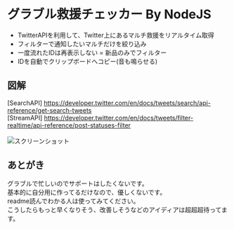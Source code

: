 # グラブル救援チェッカー By NodeJS

- TwitterAPIを利用して、Twitter上にあるマルチ救援をリアルタイム取得
- フィルターで通知したいマルチだけを絞り込み
- 一度流れたIDは再表示しない = 新品のみでフィルター
- IDを自動でクリップボードへコピー(音も鳴らせる)

## 図解
[SearchAPI] https://developer.twitter.com/en/docs/tweets/search/api-reference/get-search-tweets<br>
[StreamAPI] https://developer.twitter.com/en/docs/tweets/filter-realtime/api-reference/post-statuses-filter<br>
<br>
![スクリーンショット](https://github.com/khide1101/GBFRaidCheckerNodeJS/blob/master/graph.png)

## あとがき
グラブルで忙しいのでサポートはしたくないです。<br>
基本的に自分用に作ってるだけなので、優しくないです。<br>
readme読んでわかる人は使ってみてください。<br>
こうしたらもっと早くなりそう、改善しそうなどのアイディアは超超超待ってます。<br>

